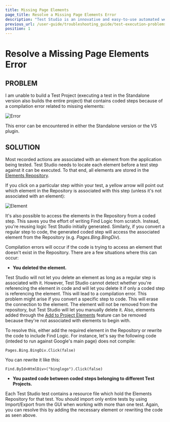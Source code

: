 ```yaml
---
title: Missing Page Elements
page_title: Resolve a Missing Page Elements Error
description: "Test Studio is an innovative and easy-to-use automated web, WPF and load testing solution. Test Studio tests support essential technologies like ASP.NET AJAX, Silverlight, PHP and MVC. HTML5, Testing framework, functional testing, performance testing, load testing, exploratory testing, manual testing."
previous_url: /user-guide/troubleshooting_guide/test-execution-problems/missing-page-elements.aspx
position: 1
---
```

# Resolve a Missing Page Elements Error

## PROBLEM

I am unable to build a Test Project (executing a test in the Standalone version also builds the entire project) that contains coded steps because of a compilation error related to missing elements:

![Error][1]

This error can be encountered in either the Standalone version or the VS plugin.

## SOLUTION

Most recorded actions are associated with an element from the application being tested. Test Studio needs to locate each element before a test step against it can be executed. To that end, all elements are stored in the <a href="/knowledge-base/project-configuration-kb/element-repository" target="_blank">Elements Repository</a>.

If you click on a particular step within your test, a yellow arrow will point out which element in the Repository is associated with this step (unless it's not associated with an element):

![Element][2]

It's also possible to access the elements in the Repository from a coded step. This saves you the effort of writing Find Logic from scratch. Instead, you're reusing logic Test Studio initially generated. Similarly, if you convert a regular step to code, the generated coded step will access the associated element from the Repository (e.g. *Pages.Bing.BingDiv*). 

Compilation errors will occur if the code is trying to access an element that doesn't exist in the Repository. There are a few situations where this can occur:

-  **You deleted the element.**

Test Studio will not let you delete an element as long as a regular step is associated with it. However, Test Studio cannot detect whether you're referencing the element in code and will let you delete it if only a coded step is referencing the element. This will lead to a compilation error. This problem might arise if you convert a specific step to code. This will erase the connection to the element. The element will not be removed from the repository, but Test Studio will let you manually delete it. Also, elements added through the <a href="/features/elements-menu/overview" target="_blank">Add to Project Elements</a> feature can be removed because they're not associated with elements to begin with.
 

To resolve this, either add the required element in the Repository or rewrite the code to include Find Logic. For instance, let's say the following code (inteded to run against Google's main page) does not compile:

	Pages.Bing.BingDiv.Click(false)

You can rewrite it like this:


	Find.ById<HtmlDiv>("binglogo").Click(false)

- **You pasted code between coded steps belonging to different Test Projects.**

Each Test Studio test contains a resource file which hold the Elements Repository for that test. You should import only entire tests by using Import/Export from the GUI when working with more than one test. Again, you can resolve this by adding the necessary element or rewriting the code as seen above.


[1]: /img/troubleshooting-guide/test-execution-problems-tg/missing-page-elements/fig1.png
[2]: /img/troubleshooting-guide/test-execution-problems-tg/missing-page-elements/fig2.png
